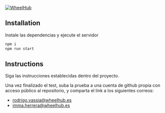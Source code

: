 [![WheelHub](https://wheelhub.es/_nuxt/img/logo@2x.ff6c894.png)](https://wheelhub.es/)

## Installation

Instale las dependencias y ejecute el servidor

```sh
npm i
npm run start
```


## Instructions
Siga las instrucciones establecidas dentro del proyecto.

Una vez finalizado el test, suba la prueba a una cuenta de github propia con acceso público al repositorio, y comparta el link a los siguientes correos:
- rodrigo.vassia@wheelhub.es
- imma.herrera@wheelhub.es
